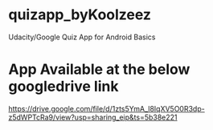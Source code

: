 # quizapp_byKoolzeez
Udacity/Google Quiz App for Android Basics
# App Available at the below googledrive link
https://drive.google.com/file/d/1zts5YmA_l8IqXV5O0R3dp-z5dWPTcRa9/view?usp=sharing_eip&ts=5b38e221
